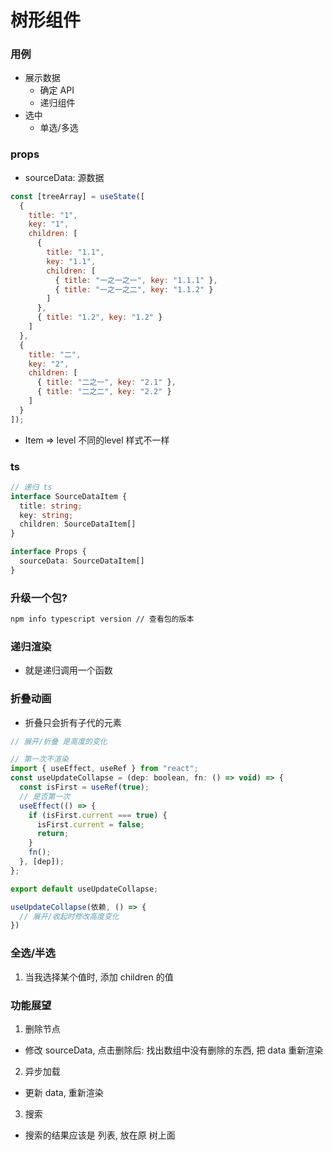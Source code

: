 # 树形组件

### 用例

- 展示数据
  - 确定 API
  - 递归组件
- 选中
  - 单选/多选

### props

- sourceData: 源数据

```js
const [treeArray] = useState([
  {
    title: "1",
    key: "1",
    children: [
      {
        title: "1.1",
        key: "1.1",
        children: [
          { title: "一之一之一", key: "1.1.1" },
          { title: "一之一之二", key: "1.1.2" }
        ]
      },
      { title: "1.2", key: "1.2" }
    ]
  },
  {
    title: "二",
    key: "2",
    children: [
      { title: "二之一", key: "2.1" },
      { title: "二之二", key: "2.2" }
    ]
  }
]);
```

- Item => level 不同的level 样式不一样


### ts

```ts
// 递归 ts
interface SourceDataItem {
  title: string;
  key: string;
  children: SourceDataItem[]
}

interface Props {
  sourceData: SourceDataItem[]
}

```

### 升级一个包?
```bash
npm info typescript version // 查看包的版本
```

### 递归渲染
- 就是递归调用一个函数

### 折叠动画
- 折叠只会折有子代的元素
```jsx
// 展开/折叠 是高度的变化

// 第一次不渲染
import { useEffect, useRef } from "react";
const useUpdateCollapse = (dep: boolean, fn: () => void) => {
  const isFirst = useRef(true);
  // 是否第一次
  useEffect(() => {
    if (isFirst.current === true) {
      isFirst.current = false;
      return;
    }
    fn();
  }, [dep]);
};

export default useUpdateCollapse;

useUpdateCollapse(依赖, () => {
  // 展开/收起时修改高度变化
})
```

### 全选/半选
1. 当我选择某个值时, 添加 children 的值


### 功能展望
1. 删除节点
  - 修改 sourceData, 点击删除后: 找出数组中没有删除的东西, 把 data 重新渲染
2. 异步加载
  - 更新 data, 重新渲染
3. 搜索
  - 搜索的结果应该是 列表, 放在原 树上面

